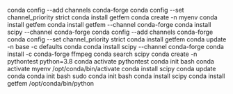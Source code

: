 conda config --add channels conda-forge
conda config --set channel_priority strict
conda install getfem
conda create -n myenv
conda install getfem
conda install getfem --channel conda-forge
conda install scipy --channel conda-forge
conda config --add channels conda-forge
conda config --set channel_priority strict
conda install getfem
conda update -n base -c defaults conda
conda install scipy --channel conda-forge
conda install -c conda-forge ffmpeg
conda search scipy
conda create -n pythontest python=3.8
conda activate pythontest
conda init bash
conda activate myenv
/opt/conda/bin/activate 
conda install scipy
conda update conda
conda init bash
sudo conda init bash
conda install scipy
conda install getfem
/opt/conda/bin/python
